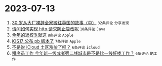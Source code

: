 # 2023-07-13

1. [30 岁从大厂裸辞全家搬往英国的故事（中）](https://www.v2ex.com/t/956323) `32条评论` `分享发现`
1. [请问如何实现 http 请求防止篡改呢](https://www.v2ex.com/t/956327) `18条评论` `Java`
1. [今年的返校季就这](https://www.v2ex.com/t/956339) `8条评论` `Apple`
1. [iOS17 公布 pb 版本了](https://www.v2ex.com/t/956331) `7条评论` `Apple`
1. [不是说 iCloud 土区涨价了吗？](https://www.v2ex.com/t/956334) `6条评论` `iCloud`
1. [程序员工作 今年新一线或者强二线城市是不是比一线好找工作？](https://www.v2ex.com/t/956328) `6条评论` `酷工作`
